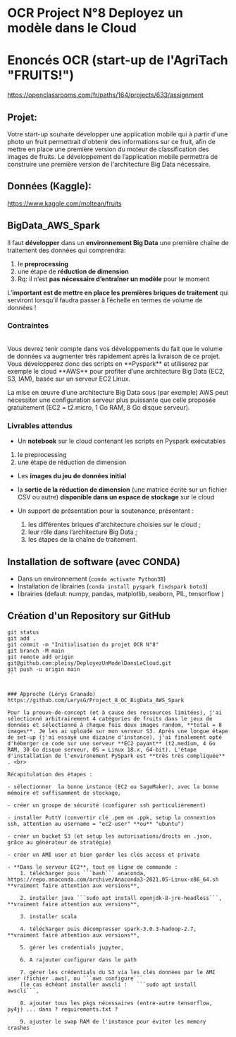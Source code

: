 # OCR  Project N°8  Deployez un modèle dans le Cloud

# Enoncés OCR (start-up de l'AgriTach "FRUITS!")
https://openclassrooms.com/fr/paths/164/projects/633/assignment

## Projet:
Votre start-up souhaite développer une application mobile qui à partir d'une photo un fruit permettrait d'obtenir des informations sur ce fruit, afin de mettre en place une première version du moteur de classification des images de fruits.
Le développement de l’application mobile permettra de construire une première version de l'architecture Big Data nécessaire.

## Données (Kaggle):
https://www.kaggle.com/moltean/fruits

## BigData_AWS_Spark
Il faut **développer** dans un **environnement Big Data** une première chaîne de traitement des données qui comprendra:
1. le **preprocessing**
2. une étape de **réduction de dimension**
3. Rq: il n’est **pas nécessaire d’entraîner un modèle** pour le moment

L’**important est de mettre en place les premières briques de traitement** qui serviront lorsqu’il faudra passer à l’échelle en termes de volume de données !

### **Contraintes**
<br>
Vous devrez tenir compte dans vos développements du fait que le volume de données va augmenter très rapidement après la livraison de ce projet.
Vous développerez donc des scripts en **Pyspark** et utiliserez par exemple le cloud **AWS** pour profiter d’une architecture Big Data (EC2, S3, IAM), basée sur un serveur EC2 Linux.

La mise en œuvre d’une architecture Big Data sous (par exemple) AWS peut nécessiter une configuration serveur plus puissante que celle proposée gratuitement (EC2 = t2.micro, 1 Go RAM, 8 Go disque serveur).

### **Livrables attendus**

- Un **notebook** sur le cloud contenant les scripts en Pyspark exécutables
1. le preprocessing
2. une étape de réduction de dimension

- Les **images du jeu de données initial**

- la **sortie de la réduction de dimension** (une matrice écrite sur un fichier CSV ou autre) **disponible dans un espace de stockage** sur le cloud

- Un support de présentation pour la soutenance, présentant :
    1. les différentes briques d'architecture choisies sur le cloud ;
    2. leur rôle dans l’architecture Big Data ;
    3. les étapes de la chaîne de traitement.
   

## Installation de software (avec CONDA)
- Dans un environnement  (```conda activate Python38```)
- Installation de librairies (```conda install pyspark findspark boto3```)
- librairies (defaut:  numpy, pandas, matplotlib, seaborn, PIL, tensorflow )





## Création d'un Repository sur GitHub
```git init
git status
git add .
git commit -m "Initialisation du projet OCR N°8"
git branch -M main
git remote add origin git@github.com:pleisy/DeployezUnModelDansLeCloud.git
git push -u origin main
``


### Approche (Lérys Granado)
https://github.com/LerysG/Project_8_OC_BigData_AWS_Spark

Pour la preuve-de-concept (et à cause des ressources limitées), j'ai sélectionné arbitrairement 4 catégories de fruits dans le jeux de données et sélectionné à chaque fois deux images random, **total = 8 images**. Je les ai uploadé sur mon serveur S3. Après une longue étape de set-up (j'ai essayé une dizaine d'instance), j'ai finalement opté d'héberger ce code sur une serveur **EC2 payant** (t2.medium, 4 Go RAM, 30 Go disque serveur, OS = Linux 18.x, 64-bit). L'étape d'installation de l'environement PySpark est **très très compliquée** . <br>

Récapitulation des étapes :

- sélectionner  la bonne instance (EC2 ou SageMaker), avec la bonne mémoire et suffisamment de stockage,

- créer un groupe de sécurité (configurer ssh particulièrement)

- installer PuttY (convertir clé .pem en .ppk, setup la connextion ssh, attention au username = "ec2-user" **ou** "ubuntu")

- créer un bucket S3 (et setup les autorisations/droits en .json, grâce au générateur de stratégie)

- créer un AMI user et bien garder les clés access et private

- **Dans le serveur EC2**, tout en ligne de commande :
    1. télécharger puis ```bash``` anaconda, https://repo.anaconda.com/archive/Anaconda3-2021.05-Linux-x86_64.sh **vraiment faire attention aux versions**, 

    2. installer java ```sudo apt install openjdk-8-jre-headless```, **vraiment faire attention aux versions**, 

    3. installer scala 

    4. télécharger puis décompresser spark-3.0.3-hadoop-2.7, **vraiment faire attention aux versions**, 

    5. gérer les credentials jupyter,

    6. A rajouter configurer dans le path

    7. gérer les crédentials du S3 via les clés données par le AMI user (fichier .aws), ou ```aws configure```
    (le cas échéant installer awscli :   ```sudo apt install awscli```,
    
    8. ajouter tous les pkgs nécessaires (entre-autre tensorflow, py4j) ... dans ? requirements.txt ?

    9. ajuster le swap RAM de l'instance pour éviter les memory crashes